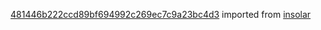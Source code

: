 [481446b222ccd89bf694992c269ec7c9a23bc4d3](https://github.com/insolar/insolar/commit/481446b222ccd89bf694992c269ec7c9a23bc4d3) imported from [insolar](https://github.com/insolar/insolar)
